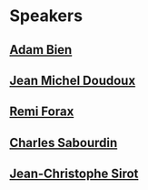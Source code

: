 # Speakers


## [Adam Bien](/speakers/bien-adam.html)



## [Jean Michel Doudoux](/speakers/doudoux-jeanmichel.html)



## [Remi Forax](/speakers/forax-remi.html)



## [Charles Sabourdin](/speakers/sabourdin-charles.html)



## [Jean-Christophe Sirot](/speakers/sirot-jc.html)


